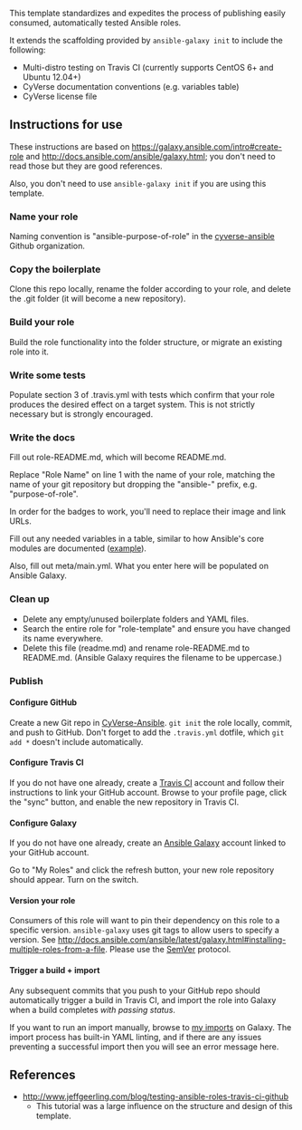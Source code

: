 This template standardizes and expedites the process of publishing easily consumed, automatically tested Ansible roles.

It extends the scaffolding provided by `ansible-galaxy init` to include the following:
- Multi-distro testing on Travis CI (currently supports CentOS 6+ and Ubuntu 12.04+)
- CyVerse documentation conventions (e.g. variables table)
- CyVerse license file

## Instructions for use
These instructions are based on https://galaxy.ansible.com/intro#create-role and http://docs.ansible.com/ansible/galaxy.html; you don't need to read those but they are good references.

Also, you don't need to use `ansible-galaxy init` if you are using this template.

### Name your role
Naming convention is "ansible-purpose-of-role" in the [cyverse-ansible](https://github.com/cyverse-ansible) Github organization.

### Copy the boilerplate
Clone this repo locally, rename the folder according to your role, and delete the .git folder (it will become a new repository).

### Build your role
Build the role functionality into the folder structure, or migrate an existing role into it.

### Write some tests
Populate section 3 of .travis.yml with tests which confirm that your role produces the desired effect on a target system. This is not strictly necessary but is strongly encouraged.

### Write the docs
Fill out role-README.md, which will become README.md.

Replace "Role Name" on line 1 with the name of your role, matching the name of your git repository but dropping the "ansible-" prefix, e.g. "purpose-of-role".

In order for the badges to work, you'll need to replace their image and link URLs.

Fill out any needed variables in a table, similar to how Ansible's core modules are documented ([example](http://docs.ansible.com/ansible/copy_module.html)).

Also, fill out meta/main.yml. What you enter here will be populated on Ansible Galaxy.

### Clean up
- Delete any empty/unused boilerplate folders and YAML files.
- Search the entire role for "role-template" and ensure you have changed its name everywhere.
- Delete this file (readme.md) and rename role-README.md to README.md. (Ansible Galaxy requires the filename to be uppercase.)

### Publish

#### Configure GitHub
Create a new Git repo in [CyVerse-Ansible](https://github.com/cyverse-ansible). `git init` the role locally, commit, and push to GitHub. Don't forget to add the `.travis.yml` dotfile, which `git add *` doesn't include automatically.

#### Configure Travis CI
If you do not have one already, create a [Travis CI](https://travis-ci.org/) account and follow their instructions to link your GitHub account. Browse to your profile page, click the "sync" button, and enable the new repository in Travis CI.

#### Configure Galaxy
If you do not have one already, create an [Ansible Galaxy](https://galaxy.ansible.com/) account linked to your GitHub account.

Go to "My Roles" and click the refresh button, your new role repository should appear. Turn on the switch.

#### Version your role
Consumers of this role will want to pin their dependency on this role to a specific version. `ansible-galaxy` uses git tags to allow users to specify a version. See http://docs.ansible.com/ansible/latest/galaxy.html#installing-multiple-roles-from-a-file. Please use the [SemVer](https://semver.org) protocol.

#### Trigger a build + import
Any subsequent commits that you push to your GitHub repo should automatically trigger a build in Travis CI, and import the role into Galaxy when a build completes *with passing status*.

If you want to run an import manually, browse to [my imports](https://galaxy.ansible.com/imports) on Galaxy. The import process has built-in YAML linting, and if there are any issues preventing a successful import then you will see an error message here.

## References
* http://www.jeffgeerling.com/blog/testing-ansible-roles-travis-ci-github
  * This tutorial was a large influence on the structure and design of this template.
